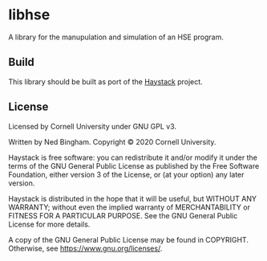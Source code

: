 # libhse

A library for the manupulation and simulation of an HSE program.

## Build

This library should be built as port of the [Haystack](https://github.com/broccolimicro/haystack) project.

## License

Licensed by Cornell University under GNU GPL v3.

Written by Ned Bingham.
Copyright © 2020 Cornell University.

Haystack is free software: you can redistribute it and/or modify
it under the terms of the GNU General Public License as published by
the Free Software Foundation, either version 3 of the License, or
(at your option) any later version.

Haystack is distributed in the hope that it will be useful,
but WITHOUT ANY WARRANTY; without even the implied warranty of
MERCHANTABILITY or FITNESS FOR A PARTICULAR PURPOSE.  See the
GNU General Public License for more details.

A copy of the GNU General Public License may be found in COPYRIGHT.
Otherwise, see <https://www.gnu.org/licenses/>.

